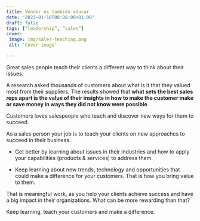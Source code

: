 ```yaml
---
title: Vender es también educar
date: "2023–01-10T08:08:00+01:00"
draft: false
tags: [“leadership”, “sales”]
cover:
 image: img/sales-teaching.png
 alt: ‘Cover image’

---
```


Great sales people teach their clients a different way to think about their issues.

A research asked thousands of customers about what is it that they valued most from their suppliers. The results showed that **what sets the best sales reps apart is the value of their insights in how to make the customer make or save money in ways they did not know were possible**. 

Customers loves salespeople who teach and discover new ways for them to succeed.

As a sales person your job is to teach your clients on new approaches to succeed in their business.

- Get better by learning about issues in their industries and how to apply your capabilities (products & services) to address them.

- Keep learning about new trends, technology and opportunities that could make a difference for your customers. That is how you bring value to them.

That is meaningful work, as you help your clients achieve success and have a big  impact in their organizations.
What can be more rewarding than that?

Keep learning, teach your customers and make a difference.


